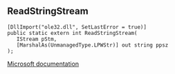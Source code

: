 ## ReadStringStream

```
[DllImport("ole32.dll", SetLastError = true)]
public static extern int ReadStringStream(
   IStream pStm,
   [MarshalAs(UnmanagedType.LPWStr)] out string ppsz
);
```

[Microsoft documentation](https://docs.microsoft.com/en-us/windows/win32/api/ole2/nf-ole2-readstringstream)
